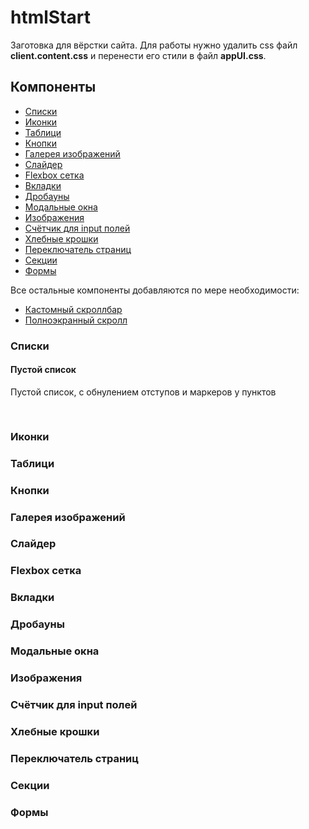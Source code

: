 # htmlStart
Заготовка для вёрстки сайта. Для работы нужно удалить css файл <b>client.content.css</b> и перенести его стили в файл <b>appUI.css</b>.

<h2>Компоненты</h2>

<ul>
<li><a href="#user-content-lists">Списки</a></li>
<li><a href="#user-content-icons">Иконки</a></li>
<li><a href="#user-content-tables">Таблици</a></li>
<li><a href="#user-content-buttons">Кнопки</a></li>
<li><a href="#user-content-imgGalery">Галерея изображений</a></li>
<li><a href="#user-content-sliders">Слайдер</a></li>
<li><a href="#user-content-grid">Flexbox сетка</a></li>
<li><a href="#user-content-tabs">Вкладки</a></li>
<li><a href="#user-content-dropdowns">Дробауны</a></li>
<li><a href="#user-content-modals">Модальные окна</a></li>
<li><a href="#user-content-imgs">Изображения</a></li>
<li><a href="#user-content-counters">Счётчик для input полей</a></li>
<li><a href="#user-content-breadcrumbs">Хлебные крошки</a></li>
<li><a href="#user-content-pager">Переключатель страниц</a></li>
<li><a href="#user-content-sections">Секции</a></li>
<li><a href="#user-content-forms">Формы</a></li>
</ul>

Все остальные компоненты добавляются по мере необходимости:
<ul>
<li><a href="https://github.com/malihu/malihu-custom-scrollbar-plugin">Кастомный скроллбар</a></li>
<li><a href="https://github.com/alvarotrigo/fullPage.js">Полноэкранный скролл</a></li>
</ul>


<h3 id="lists">Списки</h3>
<h4>Пустой список</h4>

Пустой список, с обнулением отступов и маркеров у пунктов
<pre>

</pre>

<h3 id="icons">Иконки</h3>
<h3 id="tables">Таблици</h3>
<h3 id="buttons">Кнопки</h3>
<h3 id="imgGalery">Галерея изображений</h3>
<h3 id="sliders">Слайдер</h3>
<h3 id="grid">Flexbox сетка</h3>
<h3 id="tabs">Вкладки</h3>
<h3 id="dropdowns">Дробауны</h3>
<h3 id="modals">Модальные окна</h3>
<h3 id="imgs">Изображения</h3>
<h3 id="counters">Счётчик для input полей</h3>
<h3 id="breadcrumbs">Хлебные крошки</h3>
<h3 id="pager">Переключатель страниц</h3>
<h3 id="sections">Секции</h3>
<h3 id="forms">Формы</h3>
